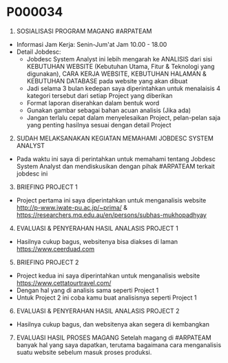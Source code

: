 # P000034

1. SOSIALISASI PROGRAM MAGANG #ARPATEAM
- Informasi Jam Kerja: Senin-Jum'at Jam 10.00 - 18.00
- Detail Jobdesc:
	- Jobdesc System Analyst ini lebih mengarah ke ANALISIS dari sisi KEBUTUHAN WEBSITE (Kebutuhan Utama, Fitur & Teknologi yang digunakan), CARA KERJA WEBSITE, KEBUTUHAN HALAMAN & KEBUTUHAN DATABASE pada website yang akan dibuat
	- Jadi selama 3 bulan kedepan saya diperintahkan untuk menalaisis 4 kategori tersebut dari setiap Project yang diberikan
	- Format laporan diserahkan dalam bentuk word
	- Gunakan gambar sebagai bahan acuan analisis (Jika ada)
	- Jangan terlalu cepat dalam menyelesaikan Project, pelan-pelan saja yang penting hasilnya sesuai dengan detail Project

2. SUDAH MELAKSANAKAN KEGIATAN MEMAHAMI JOBDESC SYSTEM ANALYST
- Pada waktu ini saya di perintahkan untuk memahami tentang Jobdesc System Analyst dan mendiskusikan dengan pihak #ARPATEAM terkait jobdesc ini

3. BRIEFING PROJECT 1
- Project pertama ini saya diperintahkan untuk menganalisis website http://p-www.iwate-pu.ac.jp/~prima/ & https://researchers.mq.edu.au/en/persons/subhas-mukhopadhyay

4. EVALUASI & PENYERAHAN HASIL ANALASIS PROJECT 1
- Hasilnya cukup bagus, websitenya bisa diakses di laman https://www.ceerduad.com

5. BRIEFING PROJECT 2
- Project kedua ini saya diperintahkan untuk menganalisis website https://www.cettatourtravel.com/
- Dengan hal yang di analisis sama seperti Project 1
- Untuk Project 2 ini coba kamu buat analisisnya seperti Project 1

6. EVALUASI & PENYERAHAN HASIL ANALASIS PROJECT 2
- Hasilnya cukup bagus, dan websitenya akan segera di kembangkan

7. EVALUASI HASIL PROSES MAGANG
Setelah magang di #ARPATEAM banyak hal yang saya dapatkan, terutama bagaimana cara menganalisis suatu website sebelum masuk proses produksi.